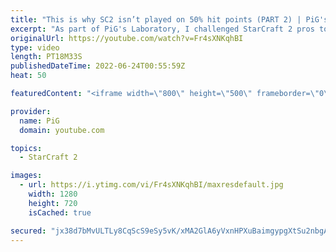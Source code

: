 ```yaml
---
title: "This is why SC2 isn’t played on 50% hit points (PART 2) | PiG's Laboratory - StarCraft 2"
excerpt: "As part of PiG's Laboratory, I challenged StarCraft 2 pros to play with only 50% hit points - on everything! We get to witness how quickly everything dies. This time it is Special and Astrea playing in the challenge. Check out the PiG's Laboratory playlist: https://youtube.com/playlist?list=PLFUDU8AOevUd-zdmPIHGBi7xWwtua9Gtr"
originalUrl: https://youtube.com/watch?v=Fr4sXNKqhBI
type: video
length: PT18M33S
publishedDateTime: 2022-06-24T00:55:59Z
heat: 50

featuredContent: "<iframe width=\"800\" height=\"500\" frameborder=\"0\" src=\"https://www.youtube.com/embed/Fr4sXNKqhBI\" allow=\"accelerometer; autoplay; encrypted-media; gyroscope; picture-in-picture\" allowfullscreen></iframe>"

provider:
  name: PiG
  domain: youtube.com

topics:
  - StarCraft 2

images:
  - url: https://i.ytimg.com/vi/Fr4sXNKqhBI/maxresdefault.jpg
    width: 1280
    height: 720
    isCached: true

secured: "jx38d7bMvULTLy8CqScS9eSy5vK/xMA2GlA6yVxnHPXuBaimgypgXtSu2nbgAyEsXvGmtuYB5tAkvPYNUVu9Q4ogCElY9525MjGGb4Lr2/r8i3NBiQ6pKM5kPYb6uRJIfeZLnBLK3cgO90JhSZuo0YObrlGVG4ggy4tm5NRJ94uDg1eHezX0qbDjYTOAt0jK7+WM9FbfHbyxM5Th6psqmOvsG5WrCRhmN+H8HdNxLpiDT6ApeXZg8IS0lS+4yjlU0Y2rFd8/cdRcYvGteEnk3lYYjFlqsgQDq9xee0YOzhwAHkkDJbmUYs1twOHz1FOTeN+um45vn5GVrXj71Hz3Ur/l30hESlBXVLlTUr3RwdFuxzmkF90GRpBDDKk8YKHBD0EvkyYpdie53oYBdZJc7tqLmmst3GY1HeYcQYHPVT4=;3+hasq8xtBF3+IvkvJq0+g=="
---
```


